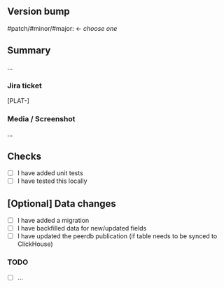 ## Version bump 
#patch/#minor/#major: <- _choose one_

## Summary
...

### Jira ticket
[PLAT-]

### Media / Screenshot
...

## Checks
- [ ] I have added unit tests
- [ ] I have tested this locally

## [Optional] Data changes
- [ ] I have added a migration
- [ ] I have backfilled data for new/updated fields 
- [ ] I have updated the peerdb publication (if table needs to be synced to ClickHouse)

### TODO
- [ ] ...
